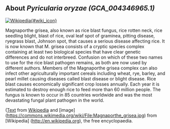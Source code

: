 
About *Pyricularia oryzae (GCA\_004346965.1)* 
--------------------------------------------------------------

[![Wikipedia](/img/wikipedia_logo_v2_en.png){#wiki_icon}](https://en.wikipedia.org/wiki/Magnaporthe_grisea)

Magnaporthe grisea, also known as rice blast fungus, rice rotten neck, rice
seedling blight, blast of rice, oval leaf spot of graminea, pitting disease,
ryegrass blast, Johnson spot, that causes a serious disease affecting rice. It
is now known that M. grisea consists of a cryptic species complex containing at
least two biological species that have clear genetic differences and do not
interbreed. Confusion on which of these two names to use for the rice blast
pathogen remains, as both are now used by different authors.
Members of the Magnaporthe grisea complex can also infect other agriculturally
important cereals including wheat, rye, barley, and pearl millet causing
diseases called blast disease or blight disease. Rice blast causes economically
significant crop losses annually. Each year it is estimated to destroy enough
rice to feed more than 60 million people. The fungus is known to occur in 85
countries worldwide and  was the most devastating fungal plant pathogen in the
world.

([Text](https://en.wikipedia.org/wiki/Magnaporthe_grisea) from [Wikipedia](http://en.wikipedia.org/) 
and [image] (https://commons.wikimedia.org/wiki/File:Magnaporthe_grisea.jpg) from [Wikipedia] (http://en.wikipedia.org), the free encyclopaedia.
